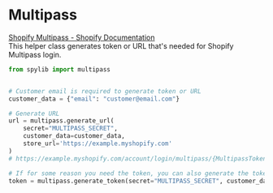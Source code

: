 # Multipass
[Shopify Multipass - Shopify Documentation](https://shopify.dev/docs/admin-api/rest/reference/plus/multipass) <br>
This helper class generates token or URL that's needed for Shopify Multipass login.

```python
from spylib import multipass


# Customer email is required to generate token or URL
customer_data = {"email": "customer@email.com"}

# Generate URL
url = multipass.generate_url(
    secret="MULTIPASS_SECRET",
    customer_data=customer_data,
    store_url='https://example.myshopify.com'
)
# https://example.myshopify.com/account/login/multipass/{MultipassToken}

# If for some reason you need the token, you can also generate the token used in the URL separately:
token = multipass.generate_token(secret="MULTIPASS_SECRET", customer_data=customer_data)

```